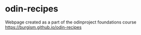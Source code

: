 # odin-recipes
Webpage created as a part of the odinproject foundations course
https://burgism.github.io/odin-recipes
